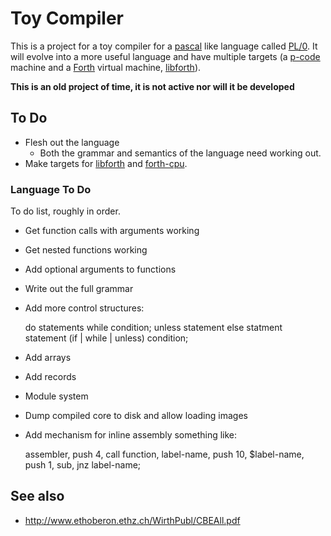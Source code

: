 # Toy Compiler

This is a project for a toy compiler for a [pascal][] like language called 
[PL/0][]. It will evolve into a more useful language and have multiple targets
(a [p-code][] machine and a [Forth][] virtual machine, [libforth][]).

**This is an old project of time, it is not active nor will it be developed**

## To Do

* Flesh out the language
  - Both the grammar and semantics of the language need working out.
* Make targets for [libforth][] and [forth-cpu][].

### Language To Do

To do list, roughly in order.

* Get function calls with arguments working
* Get nested functions working
* Add optional arguments to functions
* Write out the full grammar
* Add more control structures:

	do statements while condition;
	unless statement else statment
	statement (if | while | unless) condition;

* Add arrays
* Add records
* Module system
* Dump compiled core to disk and allow loading images
* Add mechanism for inline assembly something like:

	assembler,
		push 4,
		call function,
		label-name,
		push 10,
		$label-name,
		push 1,
		sub,
		jnz label-name;

## See also

* <http://www.ethoberon.ethz.ch/WirthPubl/CBEAll.pdf>

[pascal]: https://en.wikipedia.org/wiki/Pascal_%28programming_language%29
[PL/0]: https://en.wikipedia.org/wiki/PL/0
[p-code]: https://en.wikipedia.org/wiki/P-code_machine
[Forth]: https://en.wikipedia.org/wiki/Forth_%28programming_language%29
[libforth]: https://github.com/howerj/libforth
[forth-cpu]: https://github.com/howerj/forth-cpu
